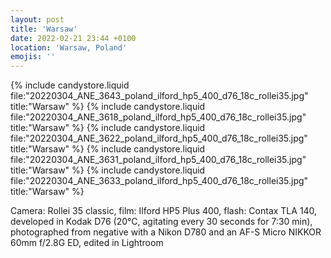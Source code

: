 ```yaml
---
layout: post
title: 'Warsaw'
date: 2022-02-21 23:44 +0100
location: 'Warsaw, Poland'
emojis: ''
---
```


{% include candystore.liquid file:"20220304_ANE_3643_poland_ilford_hp5_400_d76_18c_rollei35.jpg" title:"Warsaw" %}
{% include candystore.liquid file:"20220304_ANE_3618_poland_ilford_hp5_400_d76_18c_rollei35.jpg" title:"Warsaw" %}
{% include candystore.liquid file:"20220304_ANE_3622_poland_ilford_hp5_400_d76_18c_rollei35.jpg" title:"Warsaw" %}
{% include candystore.liquid file:"20220304_ANE_3631_poland_ilford_hp5_400_d76_18c_rollei35.jpg" title:"Warsaw" %}
{% include candystore.liquid file:"20220304_ANE_3633_poland_ilford_hp5_400_d76_18c_rollei35.jpg" title:"Warsaw" %}

Camera: Rollei 35 classic, film: Ilford HP5 Plus 400, flash: Contax TLA 140, developed in Kodak D76 (20°C, agitating every 30 seconds for 7:30 min), photographed from negative with a Nikon D780 and an AF-S Micro NIKKOR 60mm f/2.8G ED, edited in Lightroom
